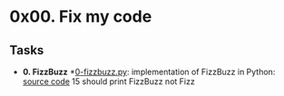 # 0x00. Fix my code

## Tasks
* **0. FizzBuzz**
  *[0-fizzbuzz.py](./0-fizzbuzz.py): implementation of FizzBuzz in Python: [source code](./https://github.com/alx-tools/0x00-Fix_My_Code_Challenge/blob/master/0-fizzbuzz.py) 15 should print FizzBuzz not Fizz
